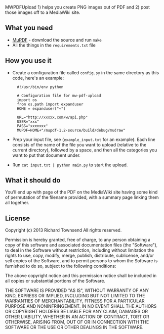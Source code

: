 MWPDFUpload 1) helps you create PNG images out of PDF and 2) post those images off to a MediaWiki site.

What you need
-------------
* [MuPDF](http://www.mupdf.com/) - download the source and run `make`
* All the things in the `requirements.txt` file

How you use it
--------------
* Create a configuration file called `config.py` in the same directory as this code, here's an example:

        #!/usr/bin/env python
        
        # Configuration file for mw-pdf-upload
        import os
        from os.path import expanduser
        HOME = expanduser("~")
        
        URL="http://xxxxx.com/w/api.php"
        USER="xxx"
        PASS="xxxxxxx"
        MUPDF=HOME+"/mupdf-1.2-source/build/debug/mudraw"

* Prep your input file, see (`example_input.txt` for an example). Each line consists of the name of the file you want 
  to upload (relative to the current directory), followed by a space, and then all the categories you want to put that
  document under. 
* Run `cat input.txt | python main.py` to start the upload. 

What it should do
-----------------
You'll end up with page of the PDF on the MediaWiki site having some kind of permutation of the filename provided, 
with a summary page linking them all together. 

License
-------
Copyright (c) 2013 Richard Townsend
All rights reserved.

Permission is hereby granted, free of charge, to any person obtaining a copy of this software and associated 
documentation files (the "Software"), to deal in the Software without restriction, including without limitation 
the rights to use, copy, modify, merge, publish, distribute, sublicense, and/or sell copies of the Software, 
and to permit persons to whom the Software is furnished to do so, subject to the following conditions:

The above copyright notice and this permission notice shall be included in all copies or substantial portions
of the Software.

THE SOFTWARE IS PROVIDED "AS IS", WITHOUT WARRANTY OF ANY KIND, EXPRESS OR IMPLIED, INCLUDING BUT NOT LIMITED 
TO THE WARRANTIES OF MERCHANTABILITY, FITNESS FOR A PARTICULAR PURPOSE AND NONINFRINGEMENT. IN NO EVENT SHALL 
THE AUTHORS OR COPYRIGHT HOLDERS BE LIABLE FOR ANY CLAIM, DAMAGES OR OTHER LIABILITY, WHETHER IN AN ACTION OF 
CONTRACT, TORT OR OTHERWISE, ARISING FROM, OUT OF OR IN CONNECTION WITH THE SOFTWARE OR THE USE OR OTHER 
DEALINGS IN THE SOFTWARE.
